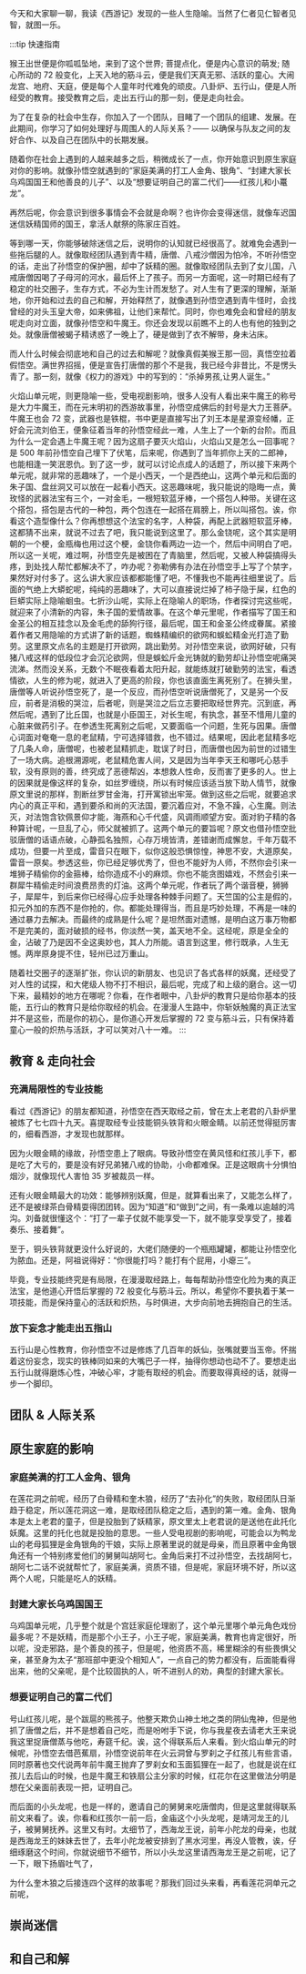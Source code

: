 <PageHeader content="西游记的人生隐喻" />

今天和大家聊一聊，我读《西游记》发现的一些人生隐喻。当然了仁者见仁智者见智，就图一乐。

:::tip 快速指南

猴王出世便是你呱呱坠地，来到了这个世界; 菩提点化，便是内心意识的萌发; 随心所动的 72 般变化，上天入地的筋斗云，便是我们天真无邪、活跃的童心。大闹龙宫、地府、天庭，便是每个人童年时代难免的顽皮。八卦炉、五行山，便是人所经受的教育。接受教育之后，走出五行山的那一刻，便是走向社会。

为了在复杂的社会中生存，你加入了一个团队，目睹了一个团队的组建、发展。在此期间，你学习了如何处理好与周围人的人际关系？—— 以确保与队友之间的友好合作、以及自己在团队中的长期发展。

随着你在社会上遇到的人越来越多之后，稍微成长了一点，你开始意识到原生家庭对你的影响。就像孙悟空就遇到的“家庭美满的打工人金角、银角”、“封建大家长乌鸡国国王和他善良的儿子”、以及“想要证明自己的富二代们——红孩儿和小鼍龙”。

再然后呢，你会意识到很多事情会不会就是命啊？也许你会变得迷信，就像车迟国迷信妖精国师的国王，拿活人献祭的陈家庄百姓。

等到哪一天，你能够破除迷信之后，说明你的认知就已经很高了。就难免会遇到一些拖后腿的人。就像取经团队遇到青牛精，唐僧、八戒沙僧因为怕冷，不听孙悟空的话，走出了孙悟空的保护圈，却中了妖精的圈。就像取经团队去到了女儿国，八戒唐僧因喝了子母河的河水，最后怀上了孩子。而另一方面呢，这一时期已经有了稳定的社交圈子，生存方式，不必为生计而发愁了。对人生有了更深的理解，渐渐地，你开始和过去的自己和解，开始释然了，就像遇到孙悟空遇到青牛怪时，会找曾经的对头玉皇大帝，如来佛祖，让他们来帮忙。同时，你也难免会和曾经的朋友呢走向对立面，就像孙悟空和牛魔王。你还会发现以前瞧不上的人也有他的独到之处。就像唐僧被蝎子精诱惑了一晚上了，硬是做到了衣不解带，身未沾床。

而人什么时候会彻底地和自己的过去和解呢？就像真假美猴王那一回，真悟空拉着假悟空。满世界招摇，便是宣告打唐僧的那个不是我，我已经今非昔比，不是愣头青了。那一刻，就像《权力的游戏》中的写到的：“杀掉男孩,让男人诞生。”

火焰山单元呢，则更隐喻一些，受电视剧影响，很多人没有人看出来牛魔王的称号是大力牛魔王，而在元末明初的西游故事里，孙悟空成佛后的封号是大力王菩萨。牛魔王也会 72 变，武器也是铁棍，书中更是直接写出了刘王本是星源变经幡，正好会元流刘伯王，便象征着当年的孙悟空经此一难，人生上了一个新的台阶。而且为什么一定会遇上牛魔王呢？因为这扇子要灭火焰山，火焰山又是怎么一回事呢？是 500 年前孙悟空自己埋下了伏笔，后来呢，你遇到了当年抓你上天的二郎神，也能相逢一笑泯恩仇。到了这一步，就可以讨论点成人的话题了，所以接下来两个单元呢，就非常的恶趣味了，一个是小西天，一个是西绝山，这两个单元和后面的朱子国、盘丝洞又可以放在一起看小西天。这恶趣味呢，我只能说的隐晦一点，黄玫怪的武器法宝有三个，一对金毛，一根短软蓝牙棒，一个搭包人种带。关键在这个搭包，搭包是古代的一种包，两个包连在一起搭在肩膀上，所以叫搭包。诶，你看这个造型像什么？你再想想这个法宝的名字，人种袋，再配上武器短软蓝牙棒，这都猜不出来，就说不过去了吧，我只能说到这里了。那么金铙呢，这个其实是明朝的一个梗，金瓶梅也用过这个梗，金铙你看两边一边一个，然后中间明白了吧，所以这一关呢，难过啊，孙悟空先是被困在了青脑里，然后呢，又被人种袋搞得头疼，到处找人帮忙都解决不了，咋办呢？弥勒佛有办法在孙悟空手上写了个禁字，果然好对付多了。这么讲大家应该都都能懂了吧，不懂我也不能再往细里说了。后面的气绝上大蟒蛇呢，纯纯的恶趣味了，大可以直接说烂掉了柿子隐于屎，红色的巨蟒实际上隐喻蛔虫。七折沙山呢，实际上在隐喻人的职场，作者探讨完这些呢，就迎来了小清新的内容，朱子国的爱情故事。在这个单元里呢，作者描写了国王和金圣公的相互挂念以及金毛虎的舔狗行径，最后呢，国王和金圣公终成眷属。紧接着作者又用隐喻的方式讲了新的话题，蜘蛛精编织的欲网和蜈蚣精金光打造了勤劳。这里原文点名的主题是打开欲网，跳出勤劳。对孙悟空来说，欲网好破，只有猪八戒这样的低段位才会沉沦欲网，但是蜈蚣斤金光铸就的勤劳却让孙悟空呢痛哭流涕。然而没关系，无数个不眠夜看着太阳升起，就能练就打破勤劳的法宝，看透情欲，人生的修为呢，就进入了更高的阶段，你也该直面生离死别了。在狮头里，唐僧等人听说孙悟空死了，是一个反应，而孙悟空听说唐僧死了，又是另一个反应，前者是消极的哭泣，后者呢，则是哭泣之后立志要把取经世界完。沉到底，再然后呢，遇到了比丘国，也就是小臣国王，对长生呢，有执念，甚至不惜用儿童的心脏来做药引子。在参透生死离别之后呢，又要面临一个问题，生死与因果。唐僧心词面对奄奄一息的老鼠精，宁可选择错救，也不错过。结果呢，因此老鼠精多吃了几条人命，唐僧呢，也被老鼠精抓走，耽误了时日，而唐僧也因为前世的过错生了一场大病。追根溯源呢，老鼠精危害人间，又是因为当年李天王和哪吒心慈手软，没有原则的善，终究成了恶德帮凶，本想救人性命，反而害了更多的人。世上的因果就是像这样的复杂，如丝罗缠绕，所以有时候应该适当放下助人情节，就像原文里说的那样，割断丝罗甘金海，打开寓锁出牢笼。做到这些之后呢，就要追求内心的真正平和，遇到要杀和尚的灭法国，要沉着应对，不急不躁，心生魔。则法灭，对法饱含钦佩景仰才能，海燕和心千代盛，风调雨顺望方安。面对豹子精的各种算计呢，一旦乱了心，师父就被抓了。这两个单元的要旨呢？原文也借孙悟空批驳唐僧的话语点破，心静孤名独照，心存万境皆清，差错谢而成懈怠，千年万载不成功，但要一片至成，雷音只在眼下，似你这般恐惧惊惶，神思不安，大道原矣，雷音一原矣。参透这些，你已经足够优秀了，但也不能好为人师，不然你会引来一堆狮子精偷你的金箍棒，给你造成不小的麻烦。你也不能贪图嬉戏，不然会引来一群犀牛精偷走时间浪费昂贵的灯油。这两个单元呢，作者玩了两个谐音梗，狮狮子，犀犀牛，到后来你已经得心应手处理各种棘手问题了。天竺国的公主是假的，扣元外加的东西不是你抢的，你。都能处理得当，而且是巧妙处理，不再是一味的通过暴力去解决。而最终的成熟是什么呢？是坦然面对遗憾，是明白这万事万物都不是完美的，面对破损的经书，你淡然一笑，盖天地不全。这经呢，原是全全的金，沾破了乃是因不全这奥妙也，其人力所能。语言到这里，修行既承，人生无憾。两岸原身提不住，轻州已过万重山。

随着社交圈子的逐渐扩张，你认识的新朋友、也见识了各式各样的妖魔，还经受了对人性的试探，和大佬级人物不打不相识，最后呢，完成了和上级的磨合。这一切下来，最精妙的地方在哪呢？你看，在作者眼中，八卦炉的教育只是给你基本的技能，五行山的教育只是给你取经的机会。在漫漫人生路中，你斩妖触魔的真正法宝并不是这些，而是你的初心，是你道心开发后掌握的 72 变与筋斗云，只有保持着童心一般的炽热与活跃，才可以笑对八十一难。
:::

## 教育 & 走向社会

### 充满局限性的专业技能

看过《西游记》的朋友都知道，孙悟空在西天取经之前，曾在太上老君的八卦炉里被炼了七七四十九天。喜提取经专业技能铜头铁背和火眼金睛。以前还觉得挺厉害的，细看西游，才发现也就那样。

因为火眼金睛的缘故，孙悟空患上了眼病。导致孙悟空在黄风怪和红孩儿手下，都是吃了大亏的，要是没有好兄弟猪八戒的协助，小命都难保。正是这眼病十分惧怕烟沙，就像现代人害怕 35 岁被裁员一样。

还有火眼金睛最大的功效：能够辨别妖魔，但是，就算看出来了，又能怎么样了，还不是被绿茶白骨精耍得团团转。因为“知道”和“做到”之间，有一条难以逾越的鸿沟。刘备就很懂这个：“打了一辈子仗就不能享受一下，就不能享受享受了，接着奏乐、接着舞”。

至于，铜头铁背就更没什么好说的，大佬们随便的一个瓶瓶罐罐，都能让孙悟空化为脓血。还是，阿祖说得好：“你很能打吗？能打有个屁用，小瘪三”。

毕竟，专业技能终究是有局限，在漫漫取经路上，每每帮助孙悟空化险为夷的真正法宝，是他道心开悟后掌握的 72 般变化与筋斗云。所以，希望你不要执着于某一项技能，而是保持童心的活跃和炽热，与时俱进，大步向前地去拥抱自己的生活。

### 放下妄念才能走出五指山

五行山是心性教育，你孙悟空不过是修炼了几百年的妖仙，张嘴就要当玉帝。怀揣着这份妄念，现实的铁棒同如来的大嘴巴子一样，抽得你想动也动不了。要想走出五行山就得磨炼心性，冲破心牢，才能有取经的机会。而要取得真经的话，就得一步一个脚印。

## 团队 & 人际关系

## 原生家庭的影响

### 家庭美满的打工人金角、银角

在莲花洞之前呢，经历了白骨精和奎木狼，经历了“去孙化”的失败，取经团队日渐趋于稳定，所以莲花洞这一难，是取经团队稳定之后，遇到的第一难。金角、银角本是太上老君的童子，但是投胎到了妖精家，原文里太上老君说的是送他在此托化妖魔。这里的托化也就是投胎的意思。一些人受电视剧的影响呢，可能会以为鸭龙山的老母狐狸是金角银角的干娘，实际上原著里说的就是母亲，而且原著中金角银角还有一个特别疼爱他们的舅舅叫胡阿七。金角后来打不过孙悟空，去找胡阿七，胡阿七二话不说就帮忙了，家庭美满，资质不错，但是呢，家庭环境不好，所以这两个人呢，只能是吃人的妖精。

### 封建大家长乌鸡国国王

乌鸡国单元呢，几乎整个就是个宫廷家庭伦理剧了，这个单元里哪个单元角色戏份最多呢？不是妖精，而是那个小王子，小王子呢，家庭美满，教育也肯定很好，所以呢，没走邪路，是个善良的孩子，但是呢，他资质不高，稀里糊涂的有些畏惧父亲，甚至身为太子“那班部中更没个相知人”，一点自己的势力都没有，后面能看得出来，他的父亲呢，是个比较固执的人，听不进别人的劝，典型的封建大家长。

### 想要证明自己的富二代们

号山红孩儿呢，是个跋扈的熊孩子。他整天欺负山神土地之类的阴仙鬼神，但是他抓了唐僧之后，并不是想着自己吃，而是吩咐手下说，你与我星夜去请老大王来说我这里捉唐僧蒸与他吃，寿筵千纪。诶，这个得联系后人来看。到火焰山单元的时候呢，孙悟空去借芭蕉扇，孙悟空说前年在火云洞曾与罗刹之子红孩儿有些言语，同时原著也交代说两年前牛魔王抛弃了罗刹女和玉面狐狸在一起了，也就是说在红孩儿去后山的时候，也是牛魔王和铁扇公主分家的时候，红花尔在这里做法分明是想在父亲面前表现一把，证明自己。

而后面的小头龙呢，也是一样的，邀请自己的舅舅来吃唐僧肉，但是这里就得联系前文来看了。诶，你看和红孩尔一前一后，金庙这个小头龙呢，是靖河龙王的儿子，被舅舅抚养。这里又有时。太细节了，西海龙王说，前年小陀龙的母亲，也就是西海龙王的妹妹去世了，去年小陀龙被安排到了黑水河里，再没人管教，诶，仔细琢磨这个时间，你就说细节不细节，所以小头龙这里请西海龙王是之前呢，记了一下，眼下扬眉吐气了，

为什么奎木狼之后接连四个这样的故事呢？那我们回过头来看，再看莲花洞单元之前呢，

## 崇尚迷信

## 和自己和解
